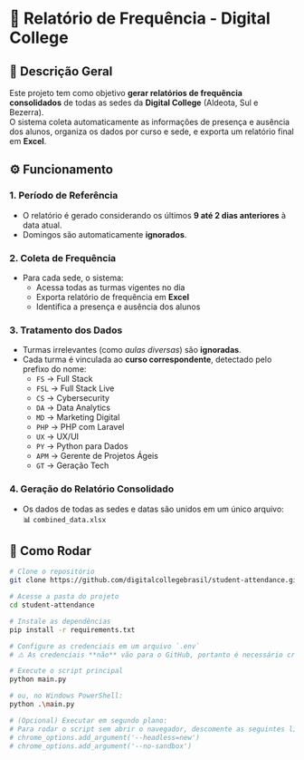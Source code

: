 # 📄 Relatório de Frequência - Digital College

## 📌 Descrição Geral
Este projeto tem como objetivo **gerar relatórios de frequência consolidados** de todas as sedes da **Digital College** (Aldeota, Sul e Bezerra).  
O sistema coleta automaticamente as informações de presença e ausência dos alunos, organiza os dados por curso e sede, e exporta um relatório final em **Excel**.  


## ⚙️ Funcionamento

### 1. **Período de Referência**
- O relatório é gerado considerando os últimos **9 até 2 dias anteriores** à data atual.
- Domingos são automaticamente **ignorados**.

### 2. **Coleta de Frequência**
- Para cada sede, o sistema:
  - Acessa todas as turmas vigentes no dia
  - Exporta relatório de frequência em **Excel**
  - Identifica a presença e ausência dos alunos

### 3. **Tratamento dos Dados**
- Turmas irrelevantes (como *aulas diversas*) são **ignoradas**.
- Cada turma é vinculada ao **curso correspondente**, detectado pelo prefixo do nome:
  - `FS` → Full Stack  
  - `FSL` → Full Stack Live  
  - `CS` → Cybersecurity  
  - `DA` → Data Analytics  
  - `MD` → Marketing Digital  
  - `PHP` → PHP com Laravel  
  - `UX` → UX/UI  
  - `PY` → Python para Dados  
  - `APM` → Gerente de Projetos Ágeis  
  - `GT` → Geração Tech  

### 4. **Geração do Relatório Consolidado**
- Os dados de todas as sedes e datas são unidos em um único arquivo:  
  📊 `combined_data.xlsx`

## 🚀 Como Rodar
```bash
# Clone o repositório
git clone https://github.com/digitalcollegebrasil/student-attendance.git

# Acesse a pasta do projeto
cd student-attendance

# Instale as dependências
pip install -r requirements.txt

# Configure as credenciais em um arquivo `.env`
# ⚠️ As credenciais **não** vão para o GitHub, portanto é necessário criar o arquivo localmente com os dados fornecidos.

# Execute o script principal
python main.py

# ou, no Windows PowerShell:
python .\main.py

# (Opcional) Executar em segundo plano:
# Para rodar o script sem abrir o navegador, descomente as seguintes linhas no arquivo main.py:
# chrome_options.add_argument('--headless=new')
# chrome_options.add_argument('--no-sandbox')
```